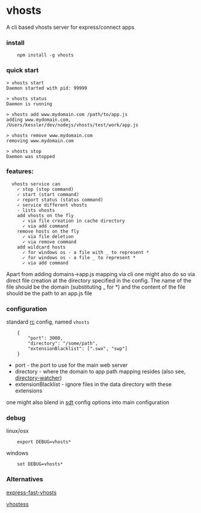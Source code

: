 # vhosts

A cli based vhosts server for express/connect apps

### install
```
	npm install -g vhosts
```

### quick start
```
> vhosts start
Daemon started with pid: 99999

> vhosts status
Daemon is running

> vhosts add www.mydomain.com /path/to/app.js
adding www.mydomain.com, /Users/kessler/dev/nodejs/vhosts/test/work/app.js

> vhosts remove www.mydomain.com
removing www.mydomain.com

> vhosts stop
Daemon was stopped
```
### features:
```
  vhosts service can
    ✓ stop (stop command) 
    ✓ start (start command)
    ✓ report status (status command)
    ✓ service different vhosts
    - lists vhosts
    add vhosts on the fly
      ✓ via file creation in cache directory
      ✓ via add command
    remove hosts on the fly
      ✓ via file deletion
      ✓ via remove command
    add wildcard hosts
      ✓ for windows os - a file with _ to represent *
      ✓ for windows os - a file _ to represent *
      ✓ via add command
```
Apart from adding domains->app.js mapping via cli one might also do so via direct file creation at the directory specified in the config. The name of the file should be the domain (substituting _ for *) and the content of the file should be the path to an app.js file

### configuration
standard [rc](https://github.com/dominictarr/rc) config, named ```vhosts```
```
	{		
		"port": 3000,		
		"directory": "/some/path",
		"extensionBlacklist": [".swx", "swp"]
	}
```
* port - the port to use for the main web server
* directory - where the domain to app path mapping resides (also see, [directory-watcher](https://github.com/kessler/directory-cache))
* extensionBlacklist - ignore files in the data directory with these extensions

one might also blend in [sdt](https://github.com/grudzinski/sdt) config options into main configuration

### debug

linux/osx
```
	export DEBUG=vhosts*
```
windows
```
	set DEBUG=vhosts*
```

### Alternatives

[express-fast-vhosts](https://www.npmjs.org/package/express-fast-vhosts)

[vhostess](https://www.npmjs.org/package/vhostess)
